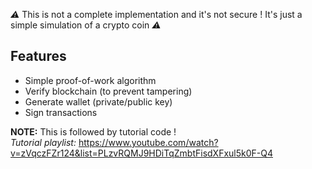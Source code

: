 *⚠️* This is not a complete implementation and it's not secure ! It's just a simple simulation of a crypto coin *⚠️*



## Features

- Simple proof-of-work algorithm
- Verify blockchain (to prevent tampering)
- Generate wallet (private/public key)
- Sign transactions

  
  
__NOTE:__ This is followed by tutorial code !    
_Tutorial playlist:_ https://www.youtube.com/watch?v=zVqczFZr124&list=PLzvRQMJ9HDiTqZmbtFisdXFxul5k0F-Q4
